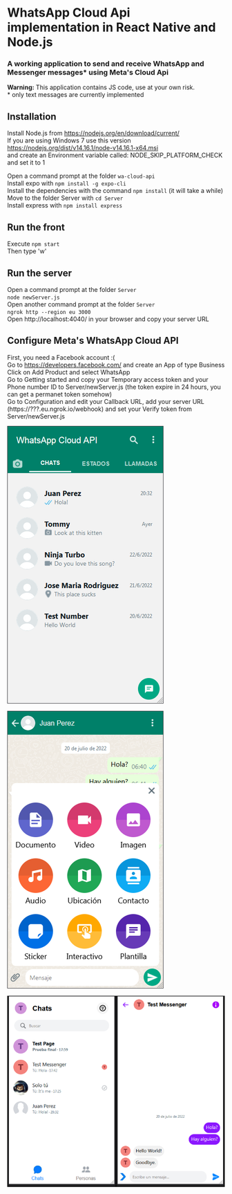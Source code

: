 # WhatsApp Cloud Api implementation in React Native and Node.js  
### A working application to send and receive WhatsApp and Messenger messages* using Meta's Cloud Api  
  
**Warning:** This application contains JS code, use at your own risk.  
\* only text messages are currently implemented  

## Installation
Install Node.js from https://nodejs.org/en/download/current/  
If you are using Windows 7 use this version https://nodejs.org/dist/v14.16.1/node-v14.16.1-x64.msi  
and create an Environment variable called: NODE_SKIP_PLATFORM_CHECK and set it to 1  

Open a command prompt at the folder `wa-cloud-api`  
Install expo with `npm install -g expo-cli`  
Install the dependencies with the command `npm install` (it will take a while)  
Move to the folder Server with `cd Server`  
Install express with `npm install express`  

## Run the front
Execute `npm start`  
Then type 'w'  

## Run the server
Open a command prompt at the folder `Server`  
`node newServer.js`  
Open another command prompt at the folder `Server`  
`ngrok http --region eu 3000`  
Open http://localhost:4040/ in your browser and copy your server URL  

## Configure Meta's WhatsApp Cloud API
First, you need a Facebook account :(  
Go to https://developers.facebook.com/ and create an App of type Business  
Click on Add Product and select WhatsApp  
Go to Getting started and copy your Temporary access token and your Phone number ID to Server/newServer.js (the token expire in 24 hours, you can get a permanet token somehow)  
Go to Configuration and edit your Callback URL, add your server URL (https://???.eu.ngrok.io/webhook) and set your Verify token from Server/newServer.js  

![Inbox](https://github.com/TTFH/wa-cloud-api/blob/734f51ff73f4882166cd0e426dff0296e5cc5add/preview/inbox.png)

![Chat](https://github.com/TTFH/wa-cloud-api/blob/734f51ff73f4882166cd0e426dff0296e5cc5add/preview/chat.png)

![Messenger](https://github.com/TTFH/wa-cloud-api/blob/main/preview/messenger.png)
